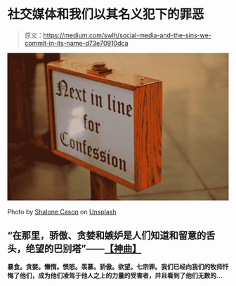 # 社交媒体和我们以其名义犯下的罪恶

> 原文：<https://medium.com/swlh/social-media-and-the-sins-we-commit-in-its-name-d73e70910dca>

![](img/5c3bcc8af9bdcc87da70ad32b430d065.png)

Photo by [Shalone Cason](https://unsplash.com/@shalone86?utm_source=medium&utm_medium=referral) on [Unsplash](https://unsplash.com?utm_source=medium&utm_medium=referral)

## “在那里，骄傲、贪婪和嫉妒是人们知道和留意的舌头，绝望的巴别塔”——**[**【神曲】**](https://www.goodreads.com/work/quotes/809248)**

**暴食。贪婪。懒惰。愤怒。羡慕。骄傲。欲望。七宗罪。我们已经向我们的牧师忏悔了他们，成为他们凌驾于他人之上的力量的受害者，并且看到了他们无数的…**